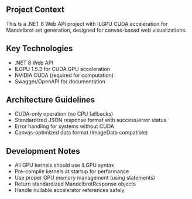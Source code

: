 <!-- Project-specific Copilot instructions for WebAPI Core Mandelbrot -->

## Project Context
This is a .NET 8 Web API project with ILGPU CUDA acceleration for Mandelbrot set generation, designed for canvas-based web visualizations.

## Key Technologies
- .NET 8 Web API
- ILGPU 1.5.3 for CUDA GPU acceleration
- NVIDIA CUDA (required for computation)
- Swagger/OpenAPI for documentation

## Architecture Guidelines
- CUDA-only operation (no CPU fallbacks)
- Standardized JSON response format with success/error status
- Error handling for systems without CUDA
- Canvas-optimized data format (ImageData compatible)

## Development Notes
- All GPU kernels should use ILGPU syntax
- Pre-compile kernels at startup for performance
- Use proper GPU memory management (using statements)
- Return standardized MandelbrotResponse objects
- Handle nullable accelerator references safely